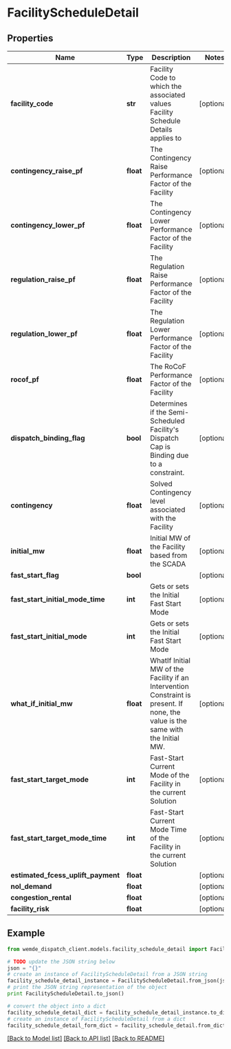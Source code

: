 # FacilityScheduleDetail


## Properties

Name | Type | Description | Notes
------------ | ------------- | ------------- | -------------
**facility_code** | **str** | Facility Code to which the associated values Facility Schedule Details applies to | [optional] 
**contingency_raise_pf** | **float** | The Contingency Raise Performance Factor of the Facility | [optional] 
**contingency_lower_pf** | **float** | The Contingency Lower Performance Factor of the Facility | [optional] 
**regulation_raise_pf** | **float** | The Regulation Raise Performance Factor of the Facility | [optional] 
**regulation_lower_pf** | **float** | The Regulation Lower Performance Factor of the Facility | [optional] 
**rocof_pf** | **float** | The RoCoF Performance Factor of the Facility | [optional] 
**dispatch_binding_flag** | **bool** | Determines if the Semi-Scheduled Facility&#39;s Dispatch Cap is Binding due to a constraint. | [optional] 
**contingency** | **float** | Solved Contingency level associated with the Facility | [optional] 
**initial_mw** | **float** | Initial MW of the Facility based from the SCADA | [optional] 
**fast_start_flag** | **bool** |  | [optional] 
**fast_start_initial_mode_time** | **int** | Gets or sets the Initial Fast Start Mode | [optional] 
**fast_start_initial_mode** | **int** | Gets or sets the Initial Fast Start Mode | [optional] 
**what_if_initial_mw** | **float** | WhatIf Initial MW of the Facility if an Intervention Constraint is present. If none, the value is the same with the Initial MW. | [optional] 
**fast_start_target_mode** | **int** | Fast-Start Current Mode of the Facility in the current Solution | [optional] 
**fast_start_target_mode_time** | **int** | Fast-Start Current Mode Time of the Facility in the current Solution | [optional] 
**estimated_fcess_uplift_payment** | **float** |  | [optional] 
**nol_demand** | **float** |  | [optional] 
**congestion_rental** | **float** |  | [optional] 
**facility_risk** | **float** |  | [optional] 

## Example

```python
from wemde_dispatch_client.models.facility_schedule_detail import FacilityScheduleDetail

# TODO update the JSON string below
json = "{}"
# create an instance of FacilityScheduleDetail from a JSON string
facility_schedule_detail_instance = FacilityScheduleDetail.from_json(json)
# print the JSON string representation of the object
print FacilityScheduleDetail.to_json()

# convert the object into a dict
facility_schedule_detail_dict = facility_schedule_detail_instance.to_dict()
# create an instance of FacilityScheduleDetail from a dict
facility_schedule_detail_form_dict = facility_schedule_detail.from_dict(facility_schedule_detail_dict)
```
[[Back to Model list]](../README.md#documentation-for-models) [[Back to API list]](../README.md#documentation-for-api-endpoints) [[Back to README]](../README.md)



